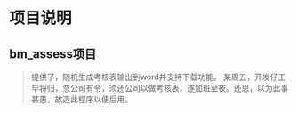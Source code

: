 # 项目说明


## bm_assess项目


> 提供了，随机生成考核表输出到word并支持下载功能。
> 某周五，开发仔工毕将归，忽公司有令，须还公司以做考核表，遂加班至夜。还思，以为此事甚愚，故造此程序以便后用。

